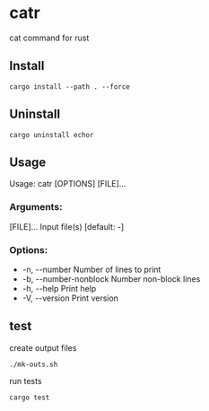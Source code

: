 # catr
cat command for rust

## Install

```shell
cargo install --path . --force
```

## Uninstall

```shell
cargo uninstall echor
```

## Usage
Usage: catr [OPTIONS] [FILE]...

### Arguments:
[FILE]...  Input file(s) [default: -]

### Options:
- -n, --number           Number of lines to print
- -b, --number-nonblock  Number non-block lines
- -h, --help             Print help
- -V, --version          Print version

## test
create output files
```shell
./mk-outs.sh
```

run tests
```shell
cargo test
```